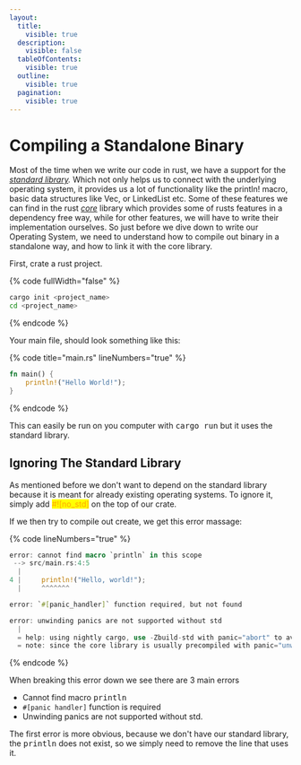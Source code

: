 ```yaml
---
layout:
  title:
    visible: true
  description:
    visible: false
  tableOfContents:
    visible: true
  outline:
    visible: true
  pagination:
    visible: true
---
```


# Compiling a Standalone Binary

Most of the time when we write our code in rust, we have a support for the [_standard library_](https://doc.rust-lang.org/std/)_._ Which not only helps us to connect with the underlying operating system,  it provides us a lot of functionality like the println! macro, basic data structures like Vec, or LinkedList etc. Some of these features we can find in the rust [_core_](https://doc.rust-lang.org/stable/core/) library which provides some of rusts features in a dependency free way, while for other features, we will have to write their implementation ourselves. So just before we dive down to write our Operating System, we need to understand how to compile out binary in a standalone way, and how to link it with the core library.

First, crate a rust project.

{% code fullWidth="false" %}
```bash
cargo init <project_name> 
cd <project_name>
```
{% endcode %}

Your main file, should look something like this:

{% code title="main.rs" lineNumbers="true" %}
```rust
fn main() {
    println!("Hello World!");
}
```
{% endcode %}

This can easily be run on you computer with <kbd>cargo run</kbd>  but it uses the standard library.

## Ignoring The Standard Library

As mentioned before we don't want to depend on the standard library because it is meant for already existing operating systems. To ignore it, simply add <mark style="color:orange;">#!\[no\_std]</mark> on the top of our crate.

If we then try to compile out create, we get this error massage:&#x20;

{% code lineNumbers="true" %}
```rust
error: cannot find macro `println` in this scope
 --> src/main.rs:4:5
  |
4 |     println!("Hello, world!");
  |     ^^^^^^^

error: `#[panic_handler]` function required, but not found

error: unwinding panics are not supported without std
  |
  = help: using nightly cargo, use -Zbuild-std with panic="abort" to avoid unwinding
  = note: since the core library is usually precompiled with panic="unwind", rebuilding your crate with panic="abort" may not be enough to fix the problem
```
{% endcode %}

When breaking this error down we see there are 3 main errors

* Cannot find macro <kbd>println</kbd>
* `#[panic handler]` function is required
* Unwinding panics are not supported without std.

The first error is more obvious, because we don't have our standard library, the <kbd>println</kbd> does not exist, so we simply need to remove the line that uses it.

